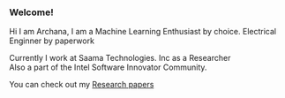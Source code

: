 ### Welcome!

Hi I am Archana, I am a Machine Learning Enthusiast by choice. Electrical Enginner by paperwork

Currently I work at Saama Technologies. Inc as a Researcher  
Also a part of the Intel Software Innovator Community. 

You can check out my [Research papers](varchanaiyer.github.io/researchwork.md)


      

